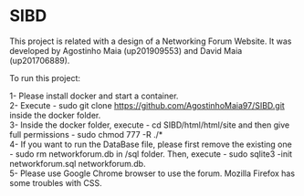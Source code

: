 # SIBD
This project is related with a design of a Networking Forum Website. 
It was developed by Agostinho Maia (up201909553) and David Maia (up201706889).

To run this project:

1- Please install docker and start a container. <br />
2- Execute - sudo git clone https://github.com/AgostinhoMaia97/SIBD.git inside the docker folder. <br />
3- Inside the docker folder, execute - cd SIBD/html/html/site and then give full permissions - sudo chmod 777 -R ./* <br />
4- If you want to run the DataBase file, please first remove the existing one - sudo rm networkforum.db in /sql folder. Then, execute - sudo sqlite3 -init networkforum.sql networkforum.db. <br />
5- Please use Google Chrome browser to use the forum. Mozilla Firefox has some troubles with CSS. <br />

